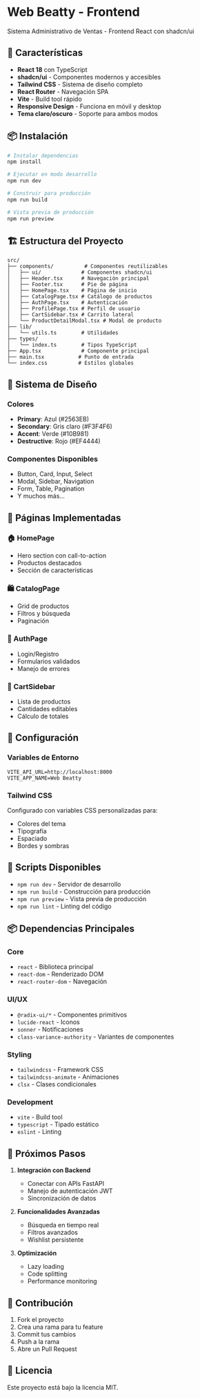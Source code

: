 # Web Beatty - Frontend

Sistema Administrativo de Ventas - Frontend React con shadcn/ui

## 🚀 Características

- **React 18** con TypeScript
- **shadcn/ui** - Componentes modernos y accesibles
- **Tailwind CSS** - Sistema de diseño completo
- **React Router** - Navegación SPA
- **Vite** - Build tool rápido
- **Responsive Design** - Funciona en móvil y desktop
- **Tema claro/oscuro** - Soporte para ambos modos

## 📦 Instalación

```bash
# Instalar dependencias
npm install

# Ejecutar en modo desarrollo
npm run dev

# Construir para producción
npm run build

# Vista previa de producción
npm run preview
```

## 🏗️ Estructura del Proyecto

```
src/
├── components/          # Componentes reutilizables
│   ├── ui/             # Componentes shadcn/ui
│   ├── Header.tsx      # Navegación principal
│   ├── Footer.tsx      # Pie de página
│   ├── HomePage.tsx    # Página de inicio
│   ├── CatalogPage.tsx # Catálogo de productos
│   ├── AuthPage.tsx    # Autenticación
│   ├── ProfilePage.tsx # Perfil de usuario
│   ├── CartSidebar.tsx # Carrito lateral
│   └── ProductDetailModal.tsx # Modal de producto
├── lib/
│   └── utils.ts        # Utilidades
├── types/
│   └── index.ts        # Tipos TypeScript
├── App.tsx             # Componente principal
├── main.tsx           # Punto de entrada
└── index.css          # Estilos globales
```

## 🎨 Sistema de Diseño

### Colores
- **Primary**: Azul (#2563EB)
- **Secondary**: Gris claro (#F3F4F6)
- **Accent**: Verde (#10B981)
- **Destructive**: Rojo (#EF4444)

### Componentes Disponibles
- Button, Card, Input, Select
- Modal, Sidebar, Navigation
- Form, Table, Pagination
- Y muchos más...

## 📱 Páginas Implementadas

### 🏠 HomePage
- Hero section con call-to-action
- Productos destacados
- Sección de características

### 🛍️ CatalogPage
- Grid de productos
- Filtros y búsqueda
- Paginación

### 👤 AuthPage
- Login/Registro
- Formularios validados
- Manejo de errores

### 🛒 CartSidebar
- Lista de productos
- Cantidades editables
- Cálculo de totales

## 🔧 Configuración

### Variables de Entorno
```env
VITE_API_URL=http://localhost:8000
VITE_APP_NAME=Web Beatty
```

### Tailwind CSS
Configurado con variables CSS personalizadas para:
- Colores del tema
- Tipografía
- Espaciado
- Bordes y sombras

## 🚀 Scripts Disponibles

- `npm run dev` - Servidor de desarrollo
- `npm run build` - Construcción para producción
- `npm run preview` - Vista previa de producción
- `npm run lint` - Linting del código

## 📦 Dependencias Principales

### Core
- `react` - Biblioteca principal
- `react-dom` - Renderizado DOM
- `react-router-dom` - Navegación

### UI/UX
- `@radix-ui/*` - Componentes primitivos
- `lucide-react` - Iconos
- `sonner` - Notificaciones
- `class-variance-authority` - Variantes de componentes

### Styling
- `tailwindcss` - Framework CSS
- `tailwindcss-animate` - Animaciones
- `clsx` - Clases condicionales

### Development
- `vite` - Build tool
- `typescript` - Tipado estático
- `eslint` - Linting

## 🎯 Próximos Pasos

1. **Integración con Backend**
   - Conectar con APIs FastAPI
   - Manejo de autenticación JWT
   - Sincronización de datos

2. **Funcionalidades Avanzadas**
   - Búsqueda en tiempo real
   - Filtros avanzados
   - Wishlist persistente

3. **Optimización**
   - Lazy loading
   - Code splitting
   - Performance monitoring

## 🤝 Contribución

1. Fork el proyecto
2. Crea una rama para tu feature
3. Commit tus cambios
4. Push a la rama
5. Abre un Pull Request

## 📄 Licencia

Este proyecto está bajo la licencia MIT.
